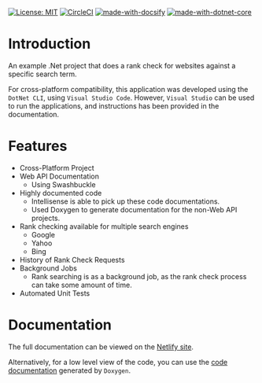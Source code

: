 [![License: MIT](https://img.shields.io/badge/License-MIT-yellow.svg)](https://opensource.org/licenses/MIT)
[![CircleCI](https://circleci.com/gh/deltoss/MitchRankChecker.svg?style=svg)](https://circleci.com/gh/deltoss/MitchRankChecker)
[![made-with-docsify](https://img.shields.io/badge/Made%20with-Docsify-green.svg)](https://docsify.js.org/)
[![made-with-dotnet-core](https://img.shields.io/badge/Made%20with-DotNet%20Core%202.2-blue.svg)](https://shields.io)

# Introduction

An example .Net project that does a rank check for websites against a specific search term.

For cross-platform compatibility, this application was developed using the `DotNet CLI`, using `Visual Studio Code`. However, `Visual Studio` can be used to run the applications, and instructions has been provided in the documentation.

# Features

* Cross-Platform Project
* Web API Documentation
    * Using Swashbuckle
* Highly documented code
    * Intellisense is able to pick up these code documentations.
    * Used Doxygen to generate documentation for the non-Web API projects.
* Rank checking available for multiple search engines
    * Google
    * Yahoo
    * Bing
* History of Rank Check Requests
* Background Jobs
    * Rank searching is as a background job, as the rank check process can take some amount of time.
* Automated Unit Tests

# Documentation

The full documentation can be viewed on the [Netlify site](https://mitchrankchecker.netlify.com).

Alternatively, for a low level view of the code, you can use the [code documentation](https://mitchrankchecker.netlify.com/DoxygenDocs/index.html) generated by `Doxygen`.

